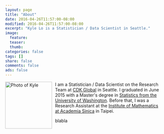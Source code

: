 ```yaml
---
layout: page
title: "About"
date: 2016-04-26T11:57:00-08:00
modified: 2016-04-26T11:57:00-08:00
excerpt: "Kyle Lo is a Statistician / Data Scientist in Seattle."
image:
  feature:
  teaser:
  thumb:
categories: false
tags: []
share: false
comments: false
ads: false
---
```


<img src="{{ site.url}}/images/bio-photo.jpg" alt="Photo of Kyle" width="150" height="150" align="left" style="margin: 0px 10px 0px 0px;"> I am a Statistician / Data Scientist on the Research Team at [CDK Global](http://www.cdkglobal.com/insightcenter/digital-marketing) in Seattle. I graduated in June 2015 with a Master's degree in [Statistics from the University of Washington](https://www.stat.washington.edu/).  Before that, I was a Research Assistant at the [Institute of Mathematics at Academia Sinica](http://www.math.sinica.edu.tw/www/default_e.jsp) in Taipei.

blabla


